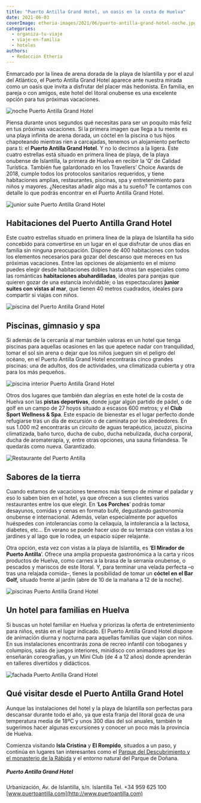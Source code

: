 ```yaml
---
title: "Puerto Antilla Grand Hotel, un oasis en la costa de Huelva"
date: 2021-06-03
coverImage: etheria-images/2021/06/puerto-antilla-grand-hotel-noche.jpg
categories: 
  - organiza-tu-viaje
  - viaje-en-familia
  - hoteles
authors: 
  - Redacción Etheria
---
```


Enmarcado por la línea de arena dorada de la playa de Islantilla y por el azul del Atlántico, el Puerto Antilla Grand Hotel aparece ante nuestra mirada como un oasis que invita a disfrutar del placer más hedonista. En familia, en pareja o con amigos, este hotel del litoral onubense es una excelente opción para tus próximas vacaciones.

![noche Puerto Antilla Grand Hotel](etheria-images/2021/06/puerto-antilla-grand-hotel-noche.jpg "Imagen nocturna del complejo hotelero.")

Piensa durante unos segundos qué necesitas para ser un poquito más feliz en tus próximas 
vacaciones. Si la primera imagen que llega a tu mente es una playa infinita de arena 
dorada, un cóctel en la piscina o tus hijos chapoteando mientras ríen a carcajadas, 
tenemos un alojamiento perfecto para ti: el **Puerto Antilla Grand Hotel**. Y no lo 
decimos a la ligera. Este cuatro estrellas está situado en primera línea de playa, de la 
playa onubense de Islantilla, la primera de Huelva en recibir la ‘Q’ de Calidad 
Turística. También fue galardonado en los Travellers’ Choice Awards de 2018, cumple 
todos los protocolos sanitarios requeridos, y tiene habitaciones amplias, restaurantes, 
piscinas, spa y entretenimiento para niños y mayores. ¿Necesitas añadir algo más a tu 
sueño? Te contamos con detalle lo que podrás encontrar en el Puerto Antilla Grand Hotel. 

![junior suite Puerto Antilla Grand Hotel](etheria-images/2021/06/puerto-antilla-grand-hotel-salon-familiar.jpg "Junior suite del Puerto Antilla Grand Hotel.")

## Habitaciones del Puerto Antilla Grand Hotel

Este cuatro estrellas situado en primera línea de la playa de Islantilla ha sido 
concebido para convertirse en un lugar en el que disfrutar de unos días en familia sin 
ninguna preocupación. Dispone de 400 habitaciones con todos los elementos necesarios 
para gozar del descanso que mereces en tus próximas vacaciones. Entre las opciones de 
alojamiento en el mismo puedes elegir desde habitaciones dobles hasta otras tan 
especiales como las románticas **habitaciones abuhardilladas**, ideales para parejas que 
quieren gozar de una estancia inolvidable; o las espectaculares **junior suites con 
vistas al mar**, que tienen 40 metros cuadrados, ideales para compartir si viajas con 
niños. 

![piscina del Puerto Antilla Grand Hotel](etheria-images/2021/06/puerto-antilla-grand-hotel-general.jpg "Piscinas del Puerto Antilla Grand Hotel.")

## Piscinas, gimnasio y spa 

Si además de la cercanía al mar también valoras en un hotel que tenga piscinas para 
aquellas ocasiones en las que apetece nadar con tranquilidad, tomar el sol sin arena o 
dejar que los niños jueguen sin el peligro del océano, en el Puerto Antilla Grand Hotel 
encontrarás cinco grandes piscinas: una de adultos, dos de actividades, una climatizada 
cubierta y otra para los más pequeños. 

![piscina interior Puerto Antilla Grand Hotel](etheria-images/2021/06/puerto-antilla-grand-hotel-piscina-interior.jpg "Piscina cubierta del Puerto Antilla Grand Hotel.")

Otros dos lugares que también dan alegrías en este hotel de la costa de Huelva son las 
**pistas deportivas**, donde jugar algún partido de pádel, o de golf en un campo de 27 
hoyos situado a escasos 600 metros; y el **Club Sport Wellness & Spa**. Este espacio de 
bienestar es el lugar perfecto donde refugiarse tras un día de excursión o de caminata 
por los alrededores. En sus 1.000 m2 encontrarás un circuito de aguas terapéutico, 
jacuzzi, piscina climatizada, baño turco, ducha de cubo, ducha nebulizada, ducha 
corporal, ducha de aromaterapia, y, entre otras opciones, una sauna finlandesa. Te 
quedarás como nueva. Garantizado. 

![Restaurante del Puerto Antilla](etheria-images/2021/06/restaurante-puerto-antilla-grand-hotel.jpg "Restaurante del Puerto Antilla.")

## Sabores de la tierra

Cuando estamos de vacaciones tenemos más tiempo de mimar el paladar y eso lo saben bien 
en el hotel, ya que ofrecen a sus clientes varios restaurantes entre los que elegir. En 
‘**Los Porches**’ podrás tomar desayunos, comidas y cenas en formato bufé, degustando 
gastronomía onubense e internacional. Además, velan especialmente por aquellos huéspedes 
con intolerancias como la celiaquía, la intolerancia a la lactosa, diabetes, etc... En 
verano se puede hacer uso de su terraza con vistas a los jardines y al lago que lo 
rodea, un espacio súper relajante. 

Otra opción, esta vez con vistas a la playa de Islantilla, es ‘**El Mirador de Puerto 
Antilla**’. Ofrece una amplia propuesta gastronómica a la carta y ricos productos de 
Huelva, como carnes a la brasa de la serranía onubense, o pescados y mariscos de este 
litoral. Y, para terminar una velada perfecta –o tras una relajada comida–, tienes la 
posibilidad de tomar un **cóctel en el Bar Golf,** situado frente al jardín (abre de 10 
de la mañana a 12 de la noche). 

![piscinas Puerto Antilla Grand Hotel](etheria-images/2021/06/piscinas-mar-puerto-antilla-grand-hotel.jpg "Vista general del Puerto Antilla Grand Hotel con el mar al fondo.")

## Un hotel para familias en Huelva

Si buscas un hotel familiar en Huelva y priorizas la oferta de entretenimiento para 
niños, estás en el lugar indicado. El Puerto Antilla Grand Hotel dispone de animación 
diurna y nocturna para aquellas familias que viajan con niños. En sus instalaciones 
encontrarás zona de recreo infantil con toboganes y columpios, salas de juegos 
interiores, minidisco con animadores que les enseñarán coreografías, y un Mini Club (de 
4 a 12 años) donde aprenderán en talleres divertidos y didácticos. 

![fachada Puerto Antilla Grand Hotel](etheria-images/2021/06/puerto-antilla-grand-hotel-1.jpg "Entrada del Puerto Antilla Grand Hotel.")

## Qué visitar desde el Puerto Antilla Grand Hotel

Aunque las instalaciones del hotel y la playa de Islantilla son perfectas para descansar 
durante todo el año, ya que esta franja del litoral goza de una temperatura media de 
18ºC y unos 300 días del sol anuales, también te sugerimos hacer algunas excursiones y 
conocer un poco más la provincia de Huelva. 

Comienza visitando **Isla Cristina** y **El Rompido**, situados a un paso, y continúa en 
lugares tan interesantes como el [Parque del Descubrimiento y el monasterio de la 
Rábida](https://etheriamagazine.com/2018/09/20/muelle-de-las-carabelas-la-rabida-huelva/) 
y el entorno natural del Parque de Doñana. 

##### Puerto Antilla Grand Hotel

Urbanización, Av. de Islantilla, s/n. Islantilla Tel. +34 959 625 100 [www.puertoantilla.com](http://www.puertoantilla.com)

